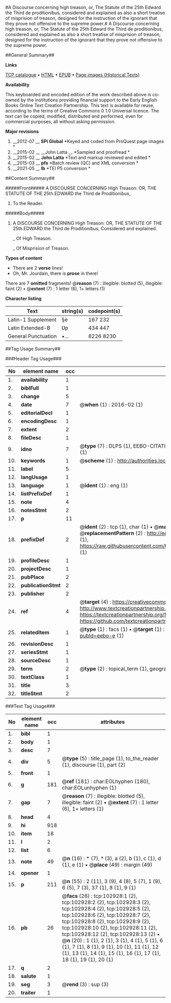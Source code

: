 #A Discourse concerning high treason, or, The Statute of the 25th Edward the Third de proditionibus, considered and explained as also a short treatise of misprision of treason, designed for the instruction of the ignorant that they prove not offensive to the supreme power.#
A Discourse concerning high treason, or, The Statute of the 25th Edward the Third de proditionibus, considered and explained as also a short treatise of misprision of treason, designed for the instruction of the ignorant that they prove not offensive to the supreme power.

##General Summary##

**Links**

[TCP catalogue](http://www.ota.ox.ac.uk/tcp/)  • 
[HTML](http://tei.it.ox.ac.uk/tcp/Texts-HTML/free/A36/A36085.html)  • 
[EPUB](http://tei.it.ox.ac.uk/tcp/Texts-EPUB/free/A36/A36085.epub) • 
[Page images (Historical Texts)](https://historicaltexts.jisc.ac.uk/eebo-14919357e)

**Availability**

This keyboarded and encoded edition of the work described above is co-owned by the
    institutions providing financial support to the Early English Books Online Text Creation
    Partnership. This text is available for reuse, according to the terms of  Creative Commons 0 1.0 Universal
    licence. The text can be copied, modified, distributed and performed, even for commercial
    purposes, all without asking permission.

**Major revisions**

1. __2012-07 __ __SPi Global__ *Keyed and coded from ProQuest page images *
1. __2015-02 __ __John Latta __ *Sampled and proofread *
1. __2015-02 __ __John Latta__ *Text and markup reviewed and edited *
1. __2015-03 __ __pfs__ *Batch review (QC) and XML conversion *
1. __2021-05 __ __lb__ *TEI P5 conversion *

##Content Summary##

#####Front#####
A DISCOURSE CONCERNING High Treason: OR, THE STATUTE OF THE 25th.EDWARD the Third de Proditionibus, 
1. To the Reader.

#####Body#####

1. A DISCOURSE CONCERNING High Treason: OR, THE STATUTE OF THE 25th.EDWARD the Third de Proditionibus, Considered and explained.

    _ Of High Treason.

    _ Of Misprision of Treason.

**Types of content**

  * There are 2 **verse** lines!
  * Oh, Mr. Jourdain, there is **prose** in there!

There are 7 **omitted** fragments! 
 @__reason__ (7) : illegible: blotted (5), illegible: faint (2)  •  @__extent__ (7) : 1 letter (6), 1+ letters (1)

**Character listing**


|Text|string(s)|codepoint(s)|
|---|---|---|
|Latin-1 Supplement|§è|167 232|
|Latin Extended-B|Ʋƿ|434 447|
|General Punctuation|•…|8226 8230|

##Tag Usage Summary##

###Header Tag Usage###

|No|element name|occ|attributes|
|---|---|---|---|
|1.|__availability__|1||
|2.|__biblFull__|1||
|3.|__change__|5||
|4.|__date__|7| @__when__ (1) : 2016-02 (1)|
|5.|__editorialDecl__|1||
|6.|__encodingDesc__|1||
|7.|__extent__|2||
|8.|__fileDesc__|1||
|9.|__idno__|7| @__type__ (7) : DLPS (1), EEBO-CITATION (1), VID (1), EEBO-PROQUEST (1), STC (2), OCLC (1)|
|10.|__keywords__|1| @__scheme__ (1) : http://authorities.loc.gov/ (1)|
|11.|__label__|5||
|12.|__langUsage__|1||
|13.|__language__|1| @__ident__ (1) : eng (1)|
|14.|__listPrefixDef__|1||
|15.|__note__|4||
|16.|__notesStmt__|2||
|17.|__p__|11||
|18.|__prefixDef__|2| @__ident__ (2) : tcp (1), char (1)  •  @__matchPattern__ (2) : ([0-9\-]+):([0-9IVX]+) (1), (.+) (1)  •  @__replacementPattern__ (2) : http://eebo.chadwyck.com/downloadtiff?vid=$1&page=$2 (1), https://raw.githubusercontent.com/textcreationpartnership/Texts/master/tcpchars.xml#$1 (1)|
|19.|__profileDesc__|1||
|20.|__projectDesc__|1||
|21.|__pubPlace__|2||
|22.|__publicationStmt__|2||
|23.|__publisher__|2||
|24.|__ref__|4| @__target__ (4) : https://creativecommons.org/publicdomain/zero/1.0/ (1), http://www.textcreationpartnership.org/docs/. (1), https://textcreationpartnership.org/faq/#faq05 (1), https://github.com/textcreationpartnership (1)|
|25.|__relatedItem__|1| @__type__ (1) : facs (1)  •  @__target__ (1) : https://data.historicaltexts.jisc.ac.uk/view?pubId=eebo-e (1)|
|26.|__revisionDesc__|1||
|27.|__seriesStmt__|1||
|28.|__sourceDesc__|1||
|29.|__term__|2| @__type__ (2) : topical_term (1), geographic_name (1)|
|30.|__textClass__|1||
|31.|__title__|3||
|32.|__titleStmt__|2||


###Text Tag Usage###

|No|element name|occ|attributes|
|---|---|---|---|
|1.|__bibl__|1||
|2.|__body__|1||
|3.|__desc__|7||
|4.|__div__|5| @__type__ (5) : title_page (1), to_the_reader (1), discourse (1), part (2)|
|5.|__front__|1||
|6.|__g__|181| @__ref__ (181) : char:EOLhyphen (180), char:EOLunhyphen (1)|
|7.|__gap__|7| @__reason__ (7) : illegible: blotted (5), illegible: faint (2)  •  @__extent__ (7) : 1 letter (6), 1+ letters (1)|
|8.|__head__|4||
|9.|__hi__|918||
|10.|__item__|18||
|11.|__l__|2||
|12.|__list__|6||
|13.|__note__|49| @__n__ (16) : * (7), † (3), a (2), b (1), c (1), d (1), e (1)  •  @__place__ (49) : margin (49)|
|14.|__opener__|1||
|15.|__p__|211| @__n__ (55) : 2 (11), 3 (9), 4 (8), 5 (7), 1 (9), 6 (5), 7 (3), 37 (1), 8 (1), 9 (1)|
|16.|__pb__|26| @__facs__ (26) : tcp:102928:1 (2), tcp:102928:2 (2), tcp:102928:3 (2), tcp:102928:4 (2), tcp:102928:5 (2), tcp:102928:6 (2), tcp:102928:7 (2), tcp:102928:8 (2), tcp:102928:9 (2), tcp:102928:10 (2), tcp:102928:11 (2), tcp:102928:12 (2), tcp:102928:13 (2)  •  @__n__ (20) : 1 (1), 2 (1), 3 (1), 4 (1), 5 (1), 6 (1), 7 (1), 8 (1), 9 (1), 10 (1), 11 (1), 12 (1), 13 (1), 14 (1), 15 (1), 16 (1), 17 (1), 18 (1), 19 (1), 20 (1)|
|17.|__q__|2||
|18.|__salute__|1||
|19.|__seg__|3| @__rend__ (3) : sup (3)|
|20.|__trailer__|1||
